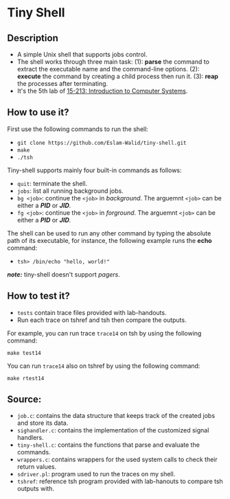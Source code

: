 # Tiny Shell


## Description
- A simple Unix shell that supports jobs control.
- The shell works through three main task: (1): **parse** the command to extract the executable name and the command-line options. (2): **execute** the command by creating a child process then run it. (3): **reap** the processes after terminating.
- It's the 5th lab of [15-213: Introduction to Computer Systems](https://www.cs.cmu.edu/afs/cs.cmu.edu/academic/class/15213-f15/www/index.html).

## How to use it?
First use the following commands to run the shell:
- `git clone https://github.com/Eslam-Walid/tiny-shell.git`
- `make`
- `./tsh`

Tiny-shell supports mainly four built-in commands as follows:
- `quit`: terminate the shell.
- `jobs`: list all running background jobs.
- `bg <job>`: continue the `<job>` in *background*. The arguemnt `<job>` can be either a ***PID*** or ***JID***.
- `fg <job>`: continue the `<job>` in *forground*. The arguemnt `<job>` can be either a ***PID*** or ***JID***.

The shell can be used to run any other command by typing the absolute path of its executable, for instance, the following example runs the **echo** command:
- `tsh> /bin/echo "hello, world!"`

***note:*** tiny-shell doesn't support *pagers*.

## How to test it?
- `tests` contain trace files provided with lab-handouts.
- Run each trace on tshref and tsh then compare the outputs.

For example, you can run trace `trace14` on tsh by using the following command:
```
make test14
```

You can run `trace14` also on tshref by using the following command:
```
make rtest14
```

## Source:
- `job.c`: contains the data structure that keeps track of the created jobs and store its data.
- `sighandler.c`: contains the implementation of the customized signal handlers.
- `tiny-shell.c`: contains the functions that parse and evaluate the commands.
- `wrappers.c`: contains wrappers for the used system calls to check their return values.
- `sdriver.pl`: program used to run the traces on my shell.
- `tshref`: reference tsh program provided with lab-hanouts to compare tsh outputs with.
